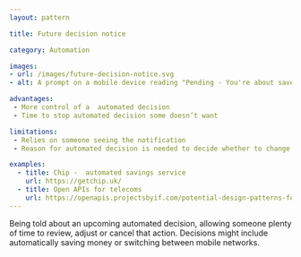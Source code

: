 ```yaml
---
layout: pattern

title: Future decision notice

category: Automation

images:
- url: /images/future-decision-notice.svg
- alt: A prompt on a mobile device reading "Pending - You're about save £7.23" and underneath a button reading "Stop".

advantages:
 - More control of a  automated decision
 - Time to stop automated decision some doesn’t want

limitations:
 - Relies on someone seeing the notification
 - Reason for automated decision is needed to decide whether to change it

examples:
  - title: Chip -  automated savings service
    url: https://getchip.uk/
  - title: Open APIs for telecoms
    url: https://openapis.projectsbyif.com/potential-design-patterns-for-open-apis-in-the-utilities-sector#futureswitchnotice
---
```


Being told about an upcoming automated decision, allowing someone plenty of time to review, adjust or cancel that action. Decisions might include automatically saving money or switching between mobile networks.
